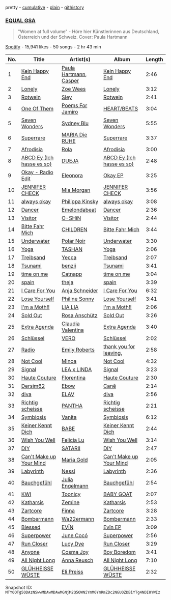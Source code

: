 pretty - [cumulative](/playlists/cumulative/37i9dQZF1DWVA5o3WHL2eG.md) - [plain](/playlists/plain/37i9dQZF1DWVA5o3WHL2eG) - [githistory](https://github.githistory.xyz/mackorone/spotify-playlist-archive/blob/main/playlists/plain/37i9dQZF1DWVA5o3WHL2eG)

### [EQUAL GSA](https://open.spotify.com/playlist/37i9dQZF1DWVA5o3WHL2eG)

> "Women at full volume" \- Höre hier Künstlerinnen aus Deutschland, Österreich und der Schweiz\. Cover: Paula Hartmann

[Spotify](https://open.spotify.com/user/spotify) - 15,941 likes - 50 songs - 2 hr 43 min

| No. | Title | Artist(s) | Album | Length |
|---|---|---|---|---|
| 1 | [Kein Happy End](https://open.spotify.com/track/3WB8ACzQwlD1eZA3j448XD) | [Paula Hartmann](https://open.spotify.com/artist/3Fl31gc0mEUC2H0JWL1vic), [Casper](https://open.spotify.com/artist/6UDhlW8uEVBBrqHS3RrKuv) | [Kein Happy End](https://open.spotify.com/album/5rgePTdG6U6Ub5kiz44c0g) | 2:46 |
| 2 | [Lonely](https://open.spotify.com/track/6pyh4lkDS5FzWBz9y8Wu0S) | [Zoe Wees](https://open.spotify.com/artist/03d2mJXSMtuPI0nIvLnhoS) | [Lonely](https://open.spotify.com/album/7noXhmn3TF1aWpJpYH3cjw) | 3:12 |
| 3 | [Rotwein](https://open.spotify.com/track/40Yj98xC5MNAxFblp1lsHi) | [Sley](https://open.spotify.com/artist/5BGprOrXKw5d7HvU28vJSQ) | [Rotwein](https://open.spotify.com/album/5e2ldGYNqbyerLinK5FlbL) | 2:41 |
| 4 | [One Of Them](https://open.spotify.com/track/5znE2lNSyslOc9xK5rnBz5) | [Poems For Jamiro](https://open.spotify.com/artist/2zkW4uoB5kgneTXihpgSAY) | [HEART/BEATS](https://open.spotify.com/album/0YzaVHZNpoPz4euHvtBsGg) | 3:04 |
| 5 | [Seven Wonders](https://open.spotify.com/track/4mjW3MW0gMHcyUKxYWYUQ0) | [Sydney Blu](https://open.spotify.com/artist/2Js5903erwUWbAijR6A8rb) | [Seven Wonders](https://open.spotify.com/album/0CJgNs1mX0oKIqfXDBir6L) | 5:55 |
| 6 | [Superrare](https://open.spotify.com/track/5LI8HFflyXkTyLrJOsxoQr) | [MARIA Die RUHE](https://open.spotify.com/artist/2h7LIGXwIr6m1tZ27JHgxQ) | [Superrare](https://open.spotify.com/album/7HgaeSC1WZWgBnpRda54ph) | 3:37 |
| 7 | [Afrodisia](https://open.spotify.com/track/2jsXjDrVuOE4wf91XPuohm) | [Rola](https://open.spotify.com/artist/6htMzIeVHLO2pKFENGWq5p) | [Afrodisia](https://open.spotify.com/album/0DkZ5QIhbk0ilKQ2lJI2cX) | 3:00 |
| 8 | [ABCD Ey \(Ich hasse es so\)](https://open.spotify.com/track/6ESo3KS2IpeglMKkMRZNOS) | [DUEJA](https://open.spotify.com/artist/1QKx9HbmmkV4FgL2nkFVRl) | [ABCD Ey \(Ich hasse es so\)](https://open.spotify.com/album/6zPOqPdQBdzOEMSkV8PeKF) | 2:48 |
| 9 | [Okay \- Radio Edit](https://open.spotify.com/track/1fx6im0iMEViqTakLSXEjU) | [Eleonora](https://open.spotify.com/artist/2VErfOOcXOkiHhc823g50r) | [Okay EP](https://open.spotify.com/album/2JkgqWqRmK2N83NJhKlTsj) | 3:25 |
| 10 | [JENNIFER CHECK](https://open.spotify.com/track/08qgLZssCWzPm6KMn0EKMd) | [Mia Morgan](https://open.spotify.com/artist/5Uw20NgiZnH2WMcpQ7FdRB) | [JENNIFER CHECK](https://open.spotify.com/album/0Ct7nWKtQCbjiMFTJWsDs3) | 3:56 |
| 11 | [always okay](https://open.spotify.com/track/70sd0T6eTCowGMu9m1n0mz) | [Philippa Kinsky](https://open.spotify.com/artist/6Ef2HLmifsqFi0VtoeY7C0) | [always okay](https://open.spotify.com/album/33Ps1v8rCTYbZJE2vPk2zF) | 3:08 |
| 12 | [Dancer](https://open.spotify.com/track/37Z9lvbBX6eIQ42qx71mAs) | [Emelondabeat](https://open.spotify.com/artist/0rTJhXQ0J44p8ZZyUYiXPf) | [Dancer](https://open.spotify.com/album/1dbUnUpvlbS9AVbQWHiHy2) | 2:36 |
| 13 | [Visitor](https://open.spotify.com/track/4728NgLKUyRRto6MTFjvm2) | [O\-SHiN](https://open.spotify.com/artist/6m2go02m1X5uFU9rOWd7q5) | [Visitor](https://open.spotify.com/album/05heSio0bFVaxT0MfEYLPG) | 2:44 |
| 14 | [Bitte Fahr Mich](https://open.spotify.com/track/3Uxs9iUYzuaBxqumc1zGQb) | [CHILDREN](https://open.spotify.com/artist/0OlZ5hF4EGr6UPaIxwHVIY) | [Bitte Fahr Mich](https://open.spotify.com/album/4zC9z5LRodj9nhvlH9RWfs) | 3:44 |
| 15 | [Underwater](https://open.spotify.com/track/3qtLQbYiB5qXIYQdbZxuDf) | [Polar Noir](https://open.spotify.com/artist/1tnj2WqyUP68kpkGorWVxO) | [Underwater](https://open.spotify.com/album/6TH72GNIkdULBcomH1VUf0) | 3:30 |
| 16 | [Yoga](https://open.spotify.com/track/4yD1XQjy67UQUXes4SbPYe) | [TASHAN](https://open.spotify.com/artist/5WcbzZ1zwRG5qtwmxXMJCB) | [Yoga](https://open.spotify.com/album/08uhjEAiTNEyWLmHdxnfCJ) | 2:06 |
| 17 | [Treibsand](https://open.spotify.com/track/4mYtuI2XNDvlryIHR2TBTg) | [Yecca](https://open.spotify.com/artist/0ypMouAPYgghSqlAwwOebe) | [Treibsand](https://open.spotify.com/album/73kZMN7ugg604lU8Fdioew) | 2:07 |
| 18 | [Tsunami](https://open.spotify.com/track/1gcTTJXcDTKR5NaNRJtURA) | [benzii](https://open.spotify.com/artist/2v4qy7Tmy7AcIXZuUH4eJ1) | [Tsunami](https://open.spotify.com/album/2ce3Bz6jHE1L5SfYnkFEuW) | 3:41 |
| 19 | [time on me](https://open.spotify.com/track/0k3kMCP8RIrxUd79vlcTdO) | [Catnapp](https://open.spotify.com/artist/2W47Nby5KFaS1pdUt7qmCU) | [time on me](https://open.spotify.com/album/5ph0Ky6kH0O4HvAJOoLHR9) | 3:04 |
| 20 | [spain](https://open.spotify.com/track/0ZVuWqJtiM8BJdqyEEta01) | [theja](https://open.spotify.com/artist/38DT4VMpA3qK1UqZgUB9Ag) | [spain](https://open.spotify.com/album/3PaV5GaBkDJ4bDVk0xI328) | 3:39 |
| 21 | [I Care For You](https://open.spotify.com/track/5nQ42FeEsRBGZWXHxdeABt) | [Anja Schneider](https://open.spotify.com/artist/0f14r70OISSfJoyqYaHbgV) | [I Care For You](https://open.spotify.com/album/5KfE50sk1WBi84grTmZ3VT) | 6:32 |
| 22 | [Lose Yourself](https://open.spotify.com/track/2aCzRuNIwKGl3tVTrFFSCF) | [Philine Sonny](https://open.spotify.com/artist/5NXT9hOfNLjOMnXqCqzR2t) | [Lose Yourself](https://open.spotify.com/album/6EPKiDuqrK10hTrOt8KTAQ) | 3:41 |
| 23 | [I'm a Moth!!](https://open.spotify.com/track/4ZapAR5XjoPEtsDHUG6cad) | [LIA LIA](https://open.spotify.com/artist/2ZrAyY9nzikL0YAMgN4OUR) | [I'm a Moth!!](https://open.spotify.com/album/1P6WH7pf30l0VSKHm0894a) | 2:06 |
| 24 | [Sold Out](https://open.spotify.com/track/58nwhfE8ddy4lzQyntZoeG) | [Rosa Anschütz](https://open.spotify.com/artist/1kjoxeQwJmoCfXT6j58MTm) | [Sold Out](https://open.spotify.com/album/47pSSs06IIjDngoxwuCs7E) | 3:26 |
| 25 | [Extra Agenda](https://open.spotify.com/track/6VdxXCKrjYafM3qAbtwMSA) | [Claudia Valentina](https://open.spotify.com/artist/1LZNFyDqn3t4DnOFpfK84I) | [Extra Agenda](https://open.spotify.com/album/6P4LnWcuO5p08cetdZtPaX) | 3:40 |
| 26 | [Schlüssel](https://open.spotify.com/track/1LxbcdHbOi1zP8b8MuJcei) | [VERO](https://open.spotify.com/artist/3NzQ9y1pY5O0vJ6kjPyfGR) | [Schlüssel](https://open.spotify.com/album/2KptHEX3QqhUWgJmMWAKvZ) | 2:02 |
| 27 | [Radio](https://open.spotify.com/track/3gCszsVKVR1khXEZw2z6EB) | [Emily Roberts](https://open.spotify.com/artist/3RBqLTttwN1orqQozYfmJo) | [thank you for leaving.](https://open.spotify.com/album/7ikUpvARrXzrCL9CvEdYtS) | 2:58 |
| 28 | [Not Cool](https://open.spotify.com/track/09aiaKRe6RIMxzpUKuFqxl) | [Minoa](https://open.spotify.com/artist/65NZk6IZ0jdkHO7L0laAvG) | [Not Cool](https://open.spotify.com/album/7voIgID6xIi388gndeRbEc) | 4:32 |
| 29 | [Signal](https://open.spotify.com/track/2Y6dYM6KjTEPhfvM8a7zTI) | [LEA x LINDA](https://open.spotify.com/artist/0tDJXFT2uUq1eAxyjC4Zro) | [Signal](https://open.spotify.com/album/1b5h1zGp7FDEgnJjFxFQzZ) | 3:23 |
| 30 | [Haute Couture](https://open.spotify.com/track/3Ar1HtWNQrZJQUr4WgHZND) | [Florentina](https://open.spotify.com/artist/7adCbfW9aRcBxWhuuSNXTo) | [Haute Couture](https://open.spotify.com/album/1dUf0hUJWhFYBES6tWgo8M) | 2:30 |
| 31 | [Dersim62](https://open.spotify.com/track/5lADsfiwgNJrBKp3sJn0id) | [Ebow](https://open.spotify.com/artist/0A6JvVRIH3NZRto4r1OUrA) | [Canê](https://open.spotify.com/album/7r2fbBWV3lpd3yihlciH74) | 2:14 |
| 32 | [diva](https://open.spotify.com/track/6L2FkHd9GinXEduRuOxsnb) | [ELAV](https://open.spotify.com/artist/54qCVYlwbZUAxWzLIdSYF4) | [diva](https://open.spotify.com/album/68axks0gxugGgooNn9G8pz) | 2:56 |
| 33 | [Richtig scheisse](https://open.spotify.com/track/0oyDOgIZctdbbvofsFNm7J) | [PANTHA](https://open.spotify.com/artist/40TyBBFIw2Nw3psoWIkNI8) | [Richtig scheisse](https://open.spotify.com/album/5eZaeqOz2uL7Mm6jNEj0KB) | 2:21 |
| 34 | [Symbiosis](https://open.spotify.com/track/1wHryy89PY492h8PH0Bezo) | [Vanita](https://open.spotify.com/artist/03wBbT5tqttIBpmUrNa9ur) | [Symbiosis](https://open.spotify.com/album/3SUKFfe6l0sutYY1FI9mx6) | 6:12 |
| 35 | [Keiner Kennt Dich](https://open.spotify.com/track/0QXUvBjR9s2zm7bo4OziO2) | [BABE](https://open.spotify.com/artist/39hWGyIQGZp8mBmNdpVH0Y) | [Keiner Kennt Dich](https://open.spotify.com/album/6vmOnI9bXC6oeJ4USdFluK) | 2:44 |
| 36 | [Wish You Well](https://open.spotify.com/track/6FyFZL0wZ5rExjwdtWPVx2) | [Felicia Lu](https://open.spotify.com/artist/0bLxXoUrh0kANKQMWts8KV) | [Wish You Well](https://open.spotify.com/album/1gLP9nYI48QohmYSbFK8qo) | 3:14 |
| 37 | [DIY](https://open.spotify.com/track/53Z2zCWThTRBr1x7EfCI93) | [SATARII](https://open.spotify.com/artist/0ysIoJftcmrTkNW0YIrNps) | [DIY](https://open.spotify.com/album/2Fon1y8yP0kwqRUbc19sBr) | 2:47 |
| 38 | [Can't Make up Your Mind](https://open.spotify.com/track/2y1HI56F4sAseAFLId3aa7) | [Maria Gold](https://open.spotify.com/artist/46OImEZJuGQA9ZtICez75K) | [Can't Make up Your Mind](https://open.spotify.com/album/4IVn6ewa1GLR9LPciReYYL) | 2:05 |
| 39 | [Labyrinth](https://open.spotify.com/track/2ogj9vfc9CY2KywrPBLBjc) | [Nessi](https://open.spotify.com/artist/2kE8IGeVPqfCUkVoKyCotA) | [Labyrinth](https://open.spotify.com/album/3pWa1xHP0IvR4kquDc0Pux) | 2:36 |
| 40 | [Bauchgefühl](https://open.spotify.com/track/2p8U3gyn7LvXcUDJF6WuQd) | [Julia Engelmann](https://open.spotify.com/artist/3yKyH3s5xOHdLDfsD0W9gK) | [Bauchgefühl](https://open.spotify.com/album/0IYuneHx3GqdNcmO2qCKaS) | 2:54 |
| 41 | [KWI](https://open.spotify.com/track/2HbO16OKIxjZERFQeHEpzy) | [Toonicy](https://open.spotify.com/artist/61DgWTfQEvQot6noxGyD1F) | [BABY GOAT](https://open.spotify.com/album/2RsEukJicPJqn3meEHw73S) | 2:07 |
| 42 | [Katharsis](https://open.spotify.com/track/2lfBv5LrihdrSnhj5yq7e1) | [Zemine](https://open.spotify.com/artist/7zB3RuBgX3ssVdhKBQOEjJ) | [Katharsis](https://open.spotify.com/album/164OyzrXAjiPB25MVumyxY) | 2:53 |
| 43 | [Zartcore](https://open.spotify.com/track/6ecGHCkn47zLeHz738WnhK) | [Finna](https://open.spotify.com/artist/10qqz4pbmGbI3pKSSLgJyV) | [Zartcore](https://open.spotify.com/album/1i97nSDxjOilEgQYR0nYqu) | 3:28 |
| 44 | [Bombermann](https://open.spotify.com/track/633LUET3ZRrG8B60EvJe2N) | [Wa22ermann](https://open.spotify.com/artist/6WJVluElmUFNEsOl7TPX8X) | [Bombermann](https://open.spotify.com/album/1gnB2pNlFE2xgIJRgPf3qT) | 2:33 |
| 45 | [Blessed](https://open.spotify.com/track/2DYYGjydDqjHkuy5jnYBFG) | [EVÎN](https://open.spotify.com/artist/0lWgtltnu46nD7fJxTjarO) | [Evîn EP](https://open.spotify.com/album/79xDoJnxLLqQWL1eKN2VQq) | 3:09 |
| 46 | [Superpower](https://open.spotify.com/track/5CyHAIYb5W7FB0GnBQ7mNz) | [June Cocó](https://open.spotify.com/artist/0g3Rqfcl1SIoXRZRF0uAGg) | [Superpower](https://open.spotify.com/album/0dUwKG85nRDKAZa3DVrcbc) | 2:56 |
| 47 | [Run Closer](https://open.spotify.com/track/5mAr4YWf7K2neJirYLrIS9) | [Lucy Dye](https://open.spotify.com/artist/43ExVtoWEweRa8s1SlFZUj) | [Run Closer](https://open.spotify.com/album/4Rhx34i5YgFmLtE3zuMns1) | 3:29 |
| 48 | [Anyone](https://open.spotify.com/track/2lggWmLZzrGJoejX97Usb8) | [Cosma Joy](https://open.spotify.com/artist/2AqDA65BH1X8DI4LsFqiEJ) | [Boy Boredom](https://open.spotify.com/album/0xLUeJSKo5J9QjiuVMKUpN) | 3:41 |
| 49 | [All Night Long](https://open.spotify.com/track/22NxNUatnoZa9Xoxl4l19p) | [Anna Reusch](https://open.spotify.com/artist/0BMS6AqoDN4Fu7QOruxHjh) | [All Night Long](https://open.spotify.com/album/3EpSViomZk74gUguu1oXO3) | 7:10 |
| 50 | [GLÜHHEISSE WÜSTE](https://open.spotify.com/track/3uh7L7fuFckbpvHHVCsWid) | [Eli Preiss](https://open.spotify.com/artist/7JmNUb5QPlIV4psjRqNsID) | [GLÜHHEISSE WÜSTE](https://open.spotify.com/album/5Dtw4rxb33OoCvvDVK2x1O) | 2:32 |

Snapshot ID: `MTY0OTg5ODAzNSwwMDAwMDAwMGNjM2Q5OWNiYmM0YmRmZDc2NGU0ZDBiYTg4NDI0YWIz`
